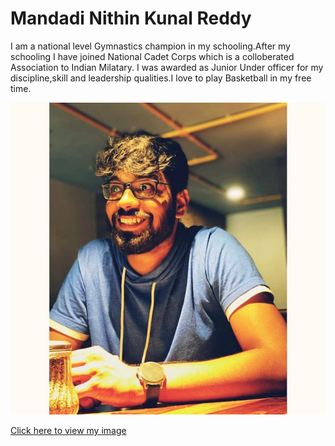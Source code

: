 # Mandadi Nithin Kunal Reddy

I am a national level Gymnastics champion in my schooling.After my schooling I have joined National Cadet Corps which is a colloberated Association to Indian Milatary. I was awarded as Junior Under officer for my discipline,skill and leadership qualities.I love to play Basketball in my free time.

![nithin](nithin.jpeg)

[Click here to view my image](nithin.jpeg)
